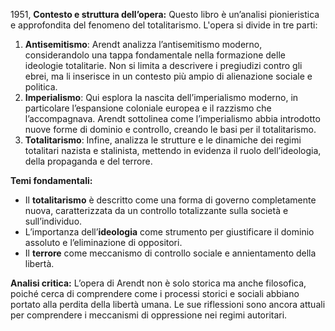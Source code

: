 1951, **Contesto e struttura dell’opera:** Questo libro è un’analisi pionieristica e approfondita del fenomeno del totalitarismo. L'opera si divide in tre parti:

1. **Antisemitismo**: Arendt analizza l’antisemitismo moderno, considerandolo una tappa fondamentale nella formazione delle ideologie totalitarie. Non si limita a descrivere i pregiudizi contro gli ebrei, ma li inserisce in un contesto più ampio di alienazione sociale e politica.
2. **Imperialismo**: Qui esplora la nascita dell’imperialismo moderno, in particolare l’espansione coloniale europea e il razzismo che l’accompagnava. Arendt sottolinea come l’imperialismo abbia introdotto nuove forme di dominio e controllo, creando le basi per il totalitarismo.
3. **Totalitarismo**: Infine, analizza le strutture e le dinamiche dei regimi totalitari nazista e stalinista, mettendo in evidenza il ruolo dell’ideologia, della propaganda e del terrore.

**Temi fondamentali:**

- Il **totalitarismo** è descritto come una forma di governo completamente nuova, caratterizzata da un controllo totalizzante sulla società e sull’individuo.
- L’importanza dell’**ideologia** come strumento per giustificare il dominio assoluto e l’eliminazione di oppositori.
- Il **terrore** come meccanismo di controllo sociale e annientamento della libertà.

**Analisi critica:** L’opera di Arendt non è solo storica ma anche filosofica, poiché cerca di comprendere come i processi storici e sociali abbiano portato alla perdita della libertà umana. Le sue riflessioni sono ancora attuali per comprendere i meccanismi di oppressione nei regimi autoritari.